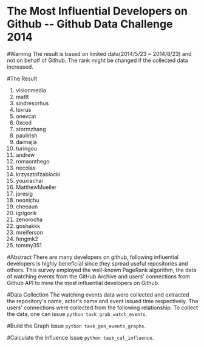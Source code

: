 The Most Influential Developers on Github -- Github Data Challenge 2014
=======================================================================

#Warning
The result is based on limited data(2014/5/23 ~ 2014/8/23) and not on behalf of Github. The rank might be changed if the collected data increased.

#The Result
1. visionmedia
2. mattt
3. sindresorhus
4. lexrus
5. onevcat
6. 0xced
7. stormzhang
8. paulirish
9. daimajia
10. turingou
11. andrew
12. romaonthego
13. necolas
14. krzysztofzablocki
15. youxiachai
16. MatthewMueller
17. jeresig
18. neonichu
19. cheeaun
20. igrigorik
21. zenorocha
22. goshakkk
23. mreiferson
24. fengmk2
25. tommy351

#Abstract
There are many developers on github, following influential developers is highly beneficial since they spread useful repositories and others.
This survey employed the well-known PageRank algorithm, the data of watching events from the GitHub Archive and users' connections from Github API to mine the most influential developers on Github.

#Data Collection
The watching events data were collected and extracted the repository's name, actor's name and event issued time respectively. The users' connections were collected from the following relationship.
To collect the data, one can issue `python task_grab_watch_events`.

#Build the Graph
Issue `python task_gen_events_graphs`.

#Calculate the Influence
Issue `python task_cal_influence`.

